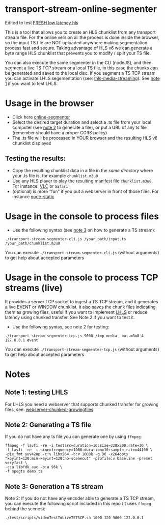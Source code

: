 # transport-stream-online-segmenter

Edited to test [FRESH low latency hls](https://github.com/openfresh/hls.js/tree/lhls)

This is a tool that allows you to create an HLS chunklist from any transport stream file.
For the online version all the process is done inside the browser, so the input TS file are NOT uploaded anywhere making segmentation process fast and secure.
Taking advantage of HLS v6 we can generate a byte range HLS chunklist that prevents you to modify / split your TS file.

You can also execute the same segmenter in the CLI (nodeJS), and then segment a live TS TCP stream or a local TS file, in this case the chunks can be generated and saved to the local disc. 
If you segment a TS TCP stream you can activate LHLS segementation (see: [lhls-media-streaming](https://medium.com/@periscopecode/introducing-lhls-media-streaming-eb6212948bef)). See [note 1](#note-1) if you want to test LHLS.

# Usage in the browser

* Click here [online-segmenter](https://jordicenzano.github.io/transport-stream-online-segmenter/)
* Select the desired target duration and select a .ts file from your local computer (see [note 2](#note-2) to generate a file), or put a URL of any ts file (remember should have a proper CORS policy)
* The .ts file will be processed in YOUR browser and the resulting HLS v6 chunklist displayed

## Testing the results:
* Copy the resulting chunklist data in a file in the *same directory* where your .ts file is, for example `chunklist.m3u8`
* Use any HLS player to play the resulting manifest file `chunklist.m3u8`. For instance: [VLC](https://www.videolan.org/vlc/index.html) or `Safari`
* (optional) is more "fun" if you put a webserver in front of those files. For instance [node-static](https://github.com/cloudhead/node-static)

# Usage in the console to process files

* Use the following syntax (see [note 3](#note-3) on how to generate a TS stream):
```
./transport-stream-segmenter-cli.js /your_path/input.ts /your_path/chunklist.m3u8
```
You can execute `./transport-stream-segmenter-cli.js` (without arguments) to get help about accepted parameters

# Usage in the console to process TCP streams (live)

It provides a server TCP socket to ingest a TS TCP stream, and it generates a live EVENT or WINDOW chunklist, it also saves the chunk files indicating them as growing files, useful if you want to implement [LHLS](https://medium.com/@periscopecode/introducing-lhls-media-streaming-eb6212948bef) or reduce latency using chunked transfer. See Note 2 if you want to test it.

* Use the following syntax, see note 2 for testing:
```
./transport-stream-segmenter-tcp.js 9000 /tmp media_ out.m3u8 4 127.0.0.1 event
```
You can execute `./transport-stream-segmenter-tcp.js` (without arguments) to get help about accepted parameters

# Notes
## Note 1: testing LHLS
For LHLS you need a webserver that supports chunked transfer for growing files, see: [webserver-chunked-growingfiles](https://github.com/jordicenzano/webserver-chunked-growingfiles)

## Note 2: Generating a TS file
If you do not have any ts file you can generate one by using `ffmpeg`:
```
ffmpeg -f lavfi -re -i testsrc=duration=10:size=320x200:rate=30 \
-f lavfi -re -i sine=frequency=1000:duration=10:sample_rate=44100 \
-pix_fmt yuv420p -c:v libx264 -b:v 1000k -g 30 -x264opts "keyint=120:min-keyint=120:no-scenecut" -profile:v baseline -preset veryfast \
-c:a libfdk_aac -b:a 96k \
-f mpegts demo.ts
```

## Note 3: Generation a TS stream
Note 2: If you do not have any encoder able to generate a TS TCP stream, you can execute the following script included in this repo (it uses `ffmpeg` behind the scenes):
```
./test/scripts/videoTestToLiveTSTSCP.sh 1000 120 9000 127.0.0.1
```


